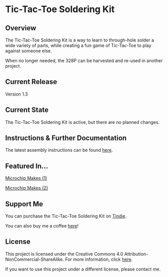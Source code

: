 # Tic-Tac-Toe Soldering Kit

## Overview
The Tic-Tac-Toe Soldering Kit is a way to learn to through-hole solder a wide variety of parts, while creating a fun game of Tic-Tac-Toe to play against someone else. 

When no longer needed, the 328P can be harvested and re-used in another project.

## Current Release
Version 1.3

## Current State
The Tic-Tac-Toe Soldering Kit is active, but there are no planned changes. 

## Instructions & Further Documentation
The latest assembly instructions can be found [here](http://www.venatormfg.com/tic-tac-toe-assembly-guide.html).

## Featured In...
[Microchip Makes (1)](https://www.instagram.com/p/CHrCjjHHxIQ/)

[Microchip Makes (2)](https://www.instagram.com/p/CLswITHn-er/)

## Support Me
You can purchase the Tic-Tac-Toe Soldering Kit on [Tindie](https://www.tindie.com/products/jimheaney/tic-tac-toe-soldering-kit/).

You can also buy me a coffee [here](https://www.buymeacoffee.com/jimheaney)!

## License
This project is licensed under the Creative Commons 4.0 Attribution-NonCommercial-ShareAlike. For more information, click [here](https://creativecommons.org/licenses/by-nc-sa/4.0/).

If you want to use this project under a different license, please contact me. 
